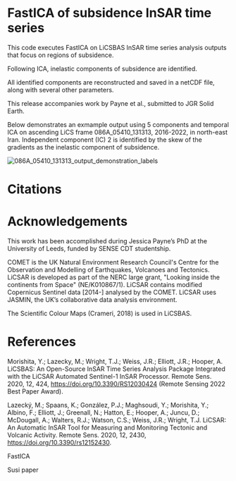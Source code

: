 # FastICA of subsidence InSAR time series

This code executes FastICA on LiCSBAS InSAR time series analysis outputs that focus on regions of subsidence.

Following ICA, inelastic components of subsidence are identified.

All identified components are reconstructed and saved in a netCDF file, along with several other parameters.

This release accompanies work by Payne et al., submitted to JGR Solid Earth.

Below demonstrates an exmample output using 5 components and temporal ICA on ascending LiCS frame 086A_05410_131313, 2016-2022, in north-east Iran.
Independent component (IC) 2 is identified by the skew of the gradients as the inelastic component of subsidence.

![086A_05410_131313_output_demonstration_labels](https://github.com/user-attachments/assets/94d8b57f-e5f8-4a3e-b5c5-9bde9ddf06b5)

# Citations


# Acknowledgements
This work has been accomplished during Jessica Payne’s PhD at the University of Leeds, funded by SENSE CDT studentship.

COMET is the UK Natural Environment Research Council's Centre for the Observation and Modelling of Earthquakes, Volcanoes and Tectonics. LiCSAR is developed as part of the NERC large grant, "Looking inside the continents from Space" (NE/K010867/1). LiCSAR contains modified Copernicus Sentinel data [2014-] analysed by the COMET. LiCSAR uses JASMIN, the UK’s collaborative data analysis environment.

The Scientific Colour Maps (Crameri, 2018) is used in LiCSBAS.

# References
Morishita, Y.; Lazecky, M.; Wright, T.J.; Weiss, J.R.; Elliott, J.R.; Hooper, A. LiCSBAS: An Open-Source InSAR Time Series Analysis Package Integrated with the LiCSAR Automated Sentinel-1 InSAR Processor. Remote Sens. 2020, 12, 424, https://doi.org/10.3390/RS12030424 (Remote Sensing 2022 Best Paper Award).

Lazecký, M.; Spaans, K.; González, P.J.; Maghsoudi, Y.; Morishita, Y.; Albino, F.; Elliott, J.; Greenall, N.; Hatton, E.; Hooper, A.; Juncu, D.; McDougall, A.; Walters, R.J.; Watson, C.S.; Weiss, J.R.; Wright, T.J. LiCSAR: An Automatic InSAR Tool for Measuring and Monitoring Tectonic and Volcanic Activity. Remote Sens. 2020, 12, 2430, https://doi.org/10.3390/rs12152430.

FastICA

Susi paper
